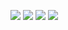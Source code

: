 ![](https://img.shields.io/tokei/lines/github/ahmedsamir89/mysite?style=plastic)
![](https://img.shields.io/github/languages/count/ahmedsamir89/mysite?style=plastic)
![](https://img.shields.io/github/languages/top/ahmedsamir89/mysite?style=plastic)
![](https://img.shields.io/github/last-commit/ahmedsamir89/mysite?color=red&style=plastic)
